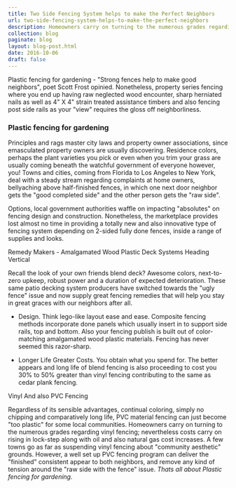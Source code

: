 ```yaml
---
title: Two Side Fencing System helps to make the Perfect Neighbors
url: two-side-fencing-system-helps-to-make-the-perfect-neighbors
description: Homeowners carry on turning to the numerous grades regarding vinyl fencing nevertheless costs carry on rising in lock step along with oil and also natural gas cost increases
collection: blog
paginate: blog
layout: blog-post.html
date: 2016-10-06
draft: false
---
```


Plastic fencing for gardening - "Strong fences help to make good neighbors", poet Scott Frost opinied. Nonetheless, property series fencing where you end up having raw neglected wood encounter, sharp herniated nails as well as 4" X 4" strain treated assistance timbers and also fencing post side rails as your "view" requires the gloss off neighborliness.

### Plastic fencing for gardening

Principles and rags master city laws and property owner associations, since emasculated property owners are usually discovering. Residence colors, perhaps the plant varieties you pick or even when you trim your grass are usually coming beneath the watchful government of everyone however, you! Towns and cities, coming from Florida to Los Angeles to New York, deal with a steady stream regarding complaints at home owners, bellyaching above half-finished fences, in which one next door neighbor gets the "good completed side" and the other person gets the "raw side".

Options, local government authorities waffle on impacting "absolutes" on fencing design and construction. Nonetheless, the marketplace provides lost almost no time in providing a totally new and also innovative type of fencing system depending on 2-sided fully done fences, inside a range of supplies and looks.

Remedy Makers - Amalgamated Wood Plastic Deck Systems Heading Vertical

Recall the look of your own friends blend deck? Awesome colors, next-to-zero upkeep, robust power and a duration of expected deterioration. These same patio decking system producers have switched towards the "ugly fence" issue and now supply great fencing remedies that will help you stay in great graces with our neighbors after all.

*   Design. Think lego-like layout ease and ease. Composite fencing methods incorporate done panels which usually insert in to support side rails, top and bottom. Also your fencing publish is built out of color-matching amalgamated wood plastic materials. Fencing has never seemed this razor-sharp.

*   Longer Life Greater Costs. You obtain what you spend for. The better appears and long life of blend fencing is also proceeding to cost you 30% to 50% greater than vinyl fencing contributing to the same as cedar plank fencing.

Vinyl And also PVC Fencing

Regardless of its sensible advantages, continual coloring, simply no chipping and comparatively long life, PVC material fencing can just become "too plastic" for some local communities. Homeowners carry on turning to the numerous grades regarding vinyl fencing; nevertheless costs carry on rising in lock-step along with oil and also natural gas cost increases. A few towns go as far as suspending vinyl fencing about "community aesthetic" grounds. However, a well set up PVC fencing program can deliver the "finished" consistent appear to both neighbors, and remove any kind of tension around the "raw side with the fence" issue. _Thats all about Plastic fencing for gardening._

